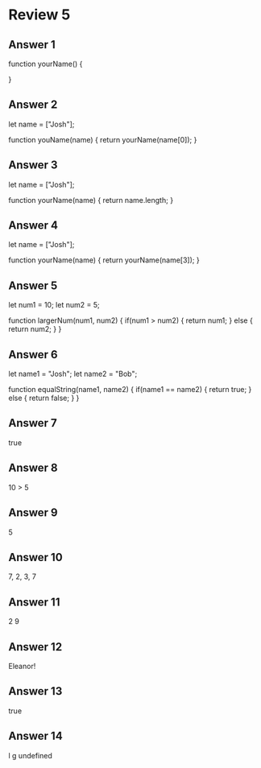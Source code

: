 # Review 5

## Answer 1
function yourName() {

}

## Answer 2
let name = ["Josh"];

function youName(name) {
    return yourName(name[0]);
}

## Answer 3
let name = ["Josh"];

function yourName(name) {
    return name.length;
}

## Answer 4
let name = ["Josh"];

function yourName(name) {
    return yourName(name[3]);
}

## Answer 5
let num1 = 10;
let num2 = 5;

function largerNum(num1, num2) {
    if(num1 > num2) {
        return num1;
    }   else {
        return num2;
    }
}

## Answer 6
let name1 = "Josh";
let name2 = "Bob";

function equalString(name1, name2) {
    if(name1 == name2) {
        return true;
    }   else {
        return false;
    }
}

## Answer 7
true

## Answer 8
10 > 5

## Answer 9
5

## Answer 10
7, 2, 3, 7

## Answer 11
2
9

## Answer 12
Eleanor!

## Answer 13
true

## Answer 14
l
g
undefined


